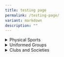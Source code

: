 ```yaml
---
title: testing page
permalink: /testing-page/
variant: markdown
description: ""
---
```

<style>
	table{
	width: 100%
	}
	td {
	border: 1px; solid #000;
	padding 10px;
	text-align: center;
	}
	.image-cell {
	width: 50%;
	}
	.text-cell {
	width: 50%;
	}
</style>
<div data-type="detailGroup" class="isomer-accordion isomer-accordion-white">
<details class="isomer-details">
<summary>Physical Sports</summary>
<div data-type="detailsContent" class="isomer-details-content">
<table style="minWidth: 50px">
<colgroup>
<col>
<col>
</colgroup>
<tbody>
<tr>
<td rowspan="1" colspan="1">
<div class="isomer-image-wrapper">
<img style="width: 100%; height: auto;" height="auto" width="100%" alt="Description of the image" src="/images/archery_v1.png">
</div>
</td>
<td rowspan="1" colspan="1">
<p>Archery insert the text here</p>
</td>
</tr>
<tr>
<td rowspan="1" colspan="1">
<p>insert the text here</p>
</td>
<td rowspan="1" colspan="1">
<div class="isomer-image-wrapper">
<img style="width: 100%; height: auto;" height="auto" width="100%" alt="Description of the image" src="/images/string ensemble_d1r1328.jpeg">
</div>
</td>
</tr>
<tr>
<td rowspan="1" colspan="1">
<div class="isomer-image-wrapper">
<img style="width: 100%; height: auto;" height="auto" width="100%" alt="Description of the image" src="/images/wushu_d1r0570.jpeg">
</div>
</td>
<td rowspan="1" colspan="1">
<p>insert the text here</p>
</td>
</tr>
</tbody>
</table>
</div>
</details>
</div>
<details class="isomer-details">
<summary>Uniformed Groups</summary>
<div data-type="detailsContent" class="isomer-details-content">
<p></p>
</div>
</details>
<details class="isomer-details">
<summary>Clubs and Societies</summary>
<div data-type="detailsContent" class="isomer-details-content">
<p></p>
</div>
</details>
<p></p>